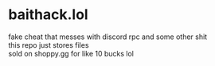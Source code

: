 # baithack.lol
fake cheat that messes with discord rpc and some other shit
<br>
this repo just stores files<br>
sold on shoppy.gg for like 10 bucks lol
